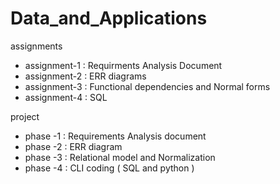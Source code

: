 # Data_and_Applications

assignments

- assignment-1 : Requirments Analysis Document
- assignment-2 : ERR diagrams
- assignment-3 : Functional dependencies and Normal forms
- assignment-4 : SQL

project

- phase -1 : Requirements Analysis document
- phase -2 : ERR diagram
- phase -3 : Relational model and Normalization
- phase -4 : CLI coding ( SQL and python )

